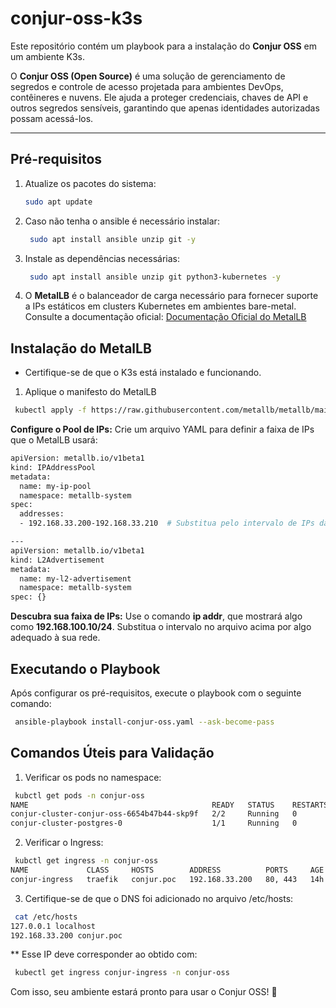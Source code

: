 # conjur-oss-k3s

Este repositório contém um playbook para a instalação do **Conjur OSS** em um ambiente K3s.

O **Conjur OSS (Open Source)** é uma solução de gerenciamento de segredos e controle de acesso projetada para ambientes DevOps, contêineres e nuvens. Ele ajuda a proteger credenciais, chaves de API e outros segredos sensíveis, garantindo que apenas identidades autorizadas possam acessá-los.

---

## Pré-requisitos

1. Atualize os pacotes do sistema:
   ```bash
   sudo apt update
   ```
2. Caso não tenha o ansible é necessário instalar:
   ```bash
    sudo apt install ansible unzip git -y
   ```
4. Instale as dependências necessárias:
   ```bash
    sudo apt install ansible unzip git python3-kubernetes -y
   ```
5. O **MetalLB** é o balanceador de carga necessário para fornecer suporte a IPs estáticos em clusters Kubernetes em ambientes bare-metal. Consulte a documentação oficial: [Documentação Oficial do MetalLB](https://metallb.io)

## Instalação do MetalLB

* Certifique-se de que o K3s está instalado e funcionando.

1. Aplique o manifesto do MetalLB
```bash
 kubectl apply -f https://raw.githubusercontent.com/metallb/metallb/main/manifests/metallb.yaml
```

**Configure o Pool de IPs:** Crie um arquivo YAML para definir a faixa de IPs que o MetalLB usará:
```bash
apiVersion: metallb.io/v1beta1
kind: IPAddressPool
metadata:
  name: my-ip-pool
  namespace: metallb-system
spec:
  addresses:
  - 192.168.33.200-192.168.33.210  # Substitua pelo intervalo de IPs da sua rede

---
apiVersion: metallb.io/v1beta1
kind: L2Advertisement
metadata:
  name: my-l2-advertisement
  namespace: metallb-system
spec: {}
```
**Descubra sua faixa de IPs:** Use o comando **ip addr**, que mostrará algo como **192.168.100.10/24**. Substitua o intervalo no arquivo acima por algo adequado à sua rede.

## Executando o Playbook

Após configurar os pré-requisitos, execute o playbook com o seguinte comando:
```bash
 ansible-playbook install-conjur-oss.yaml --ask-become-pass
```
## Comandos Úteis para Validação
1. Verificar os pods no namespace:
```bash
 kubctl get pods -n conjur-oss
NAME                                         READY   STATUS    RESTARTS  AGE
conjur-cluster-conjur-oss-6654b47b44-skp9f   2/2     Running   0         18h
conjur-cluster-postgres-0                    1/1     Running   0         18h
```
2. Verificar o Ingress:
```bash
 kubctl get ingress -n conjur-oss
NAME             CLASS     HOSTS        ADDRESS          PORTS     AGE
conjur-ingress   traefik   conjur.poc   192.168.33.200   80, 443   14h
```
3. Certifique-se de que o DNS foi adicionado no arquivo /etc/hosts:
```bash
 cat /etc/hosts
127.0.0.1 localhost
192.168.33.200 conjur.poc
```
** Esse IP deve corresponder ao obtido com:
```bash
 kubectl get ingress conjur-ingress -n conjur-oss
```
Com isso, seu ambiente estará pronto para usar o Conjur OSS! 🚀
